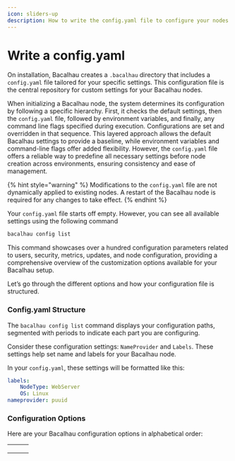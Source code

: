 ```yaml
---
icon: sliders-up
description: How to write the config.yaml file to configure your nodes
---
```


# Write a config.yaml

On installation, Bacalhau creates a `.bacalhau` directory that includes a `config.yaml` file tailored for your specific settings. This configuration file is the central repository for custom settings for your Bacalhau nodes.

When initializing a Bacalhau node, the system determines its configuration by following a specific hierarchy. First, it checks the default settings, then the `config.yaml` file, followed by environment variables, and finally, any command line flags specified during execution. Configurations are set and overridden in that sequence. This layered approach allows the  default Bacalhau settings to provide a baseline, while environment variables and command-line flags offer added flexibility. However, the `config.yaml` file offers a reliable way to predefine all necessary settings before node creation across environments, ensuring consistency and ease of management.

{% hint style="warning" %}
Modifications to the `config.yaml` file are not dynamically applied to existing nodes. A restart of the Bacalhau node is required for any changes to take effect.
{% endhint %}

Your `config.yaml` file starts off empty. However, you can see all available settings using the following command

```bash
bacalhau config list
```

This command showcases over a hundred configuration parameters related to users, security, metrics, updates, and node configuration, providing a comprehensive overview of the customization options available for your Bacalhau setup.

Let’s go through the different options and how your configuration file is structured.

### Config.yaml Structure&#x20;

The `bacalhau config list` command displays your configuration paths, segmented with periods to indicate each part you are configuring.&#x20;

Consider these configuration settings: `NameProvider` and `Labels`. These settings help set name and labels for your Bacalhau node.

In your `config.yaml`, these settings will be formatted like this:

```yaml
labels:
    NodeType: WebServer
    OS: Linux
nameprovider: puuid
```

### Configuration Options

Here are your Bacalhau configuration options in alphabetical order:

|   |   |   |
| - | - | - |
|   |   |   |
|   |   |   |
|   |   |   |
